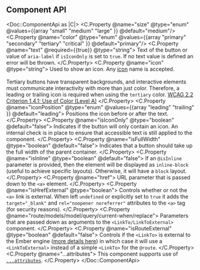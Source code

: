 ## Component API

<Doc::ComponentApi as |C|>
  <C.Property @name="size" @type="enum" @values={{array "small" "medium" "large" }} @default="medium"/>
  <C.Property @name="color" @type="enum" @values={{array "primary" "secondary" "tertiary" "critical" }} @default="primary"/>
  <C.Property @name="text" @required={{true}} @type="string">
    Text of the button or value of `aria-label` if `isIconOnly` is set to `true`. If no text value is defined an error will be thrown.
  </C.Property>
  <C.Property @name="icon" @type="string">
    Used to show an icon. Any [icon](/icons/library) name is accepted.
    <br/><br/>
    Tertiary buttons have transparent backgrounds, and interactive elements must communicate interactivity with more than just color. Therefore, a leading or trailing icon is required when using the `tertiary` color. [WCAG 2.2 Criterion 1.4.1: Use of Color (Level A)](https://www.w3.org/WAI/WCAG22/quickref/?showtechniques=141#use-of-color)
  </C.Property>
  <C.Property @name="iconPosition" @type="enum" @values={{array "leading" "trailing" }} @default="leading">
    Positions the icon before or after the text.
  </C.Property>
  <C.Property @name="isIconOnly" @type="boolean" @default="false">
    Indicates if the button will only contain an icon. An internal check is in place to ensure that accessible text is still applied to the component.
  </C.Property>
  <C.Property @name="isFullWidth" @type="boolean" @default="false">
    Indicates that a button should take up the full width of the parent container.
  </C.Property>
  <C.Property @name="isInline" @type="boolean" @default="false">
    If an `@isInline` parameter is provided, then the element will be displayed as `inline-block` (useful to achieve specific layouts). Otherwise, it will have a `block` layout.
  </C.Property>
  <C.Property @name="href">
    URL parameter that is passed down to the `<a>` element.
  </C.Property>
  <C.Property @name="isHrefExternal" @type="boolean">
    Controls whether or not the `<a>` link is external. When left `undefined` or explicitly set to `true` it adds the `target="_blank"` and `rel="noopener noreferrer"` attributes to the `<a>` tag (for security reasons).
  </C.Property>
  <C.Property @name="route/models/model/query/current-when/replace">
    Parameters that are passed down as arguments to the `<LinkTo/LinkToExternal>` component.
  </C.Property>
  <C.Property @name="isRouteExternal" @type="boolean" @default="false">
    Controls if the `<LinkTo>` is external to the Ember engine ([more details here](https://ember-engines.com/docs/link-to-external)) in which case it will use a `<LinkToExternal>` instead of a simple `<LinkTo>` for the `@route`.
  </C.Property>
  <C.Property @name="...attributes">
    This component supports use of [`...attributes`](https://guides.emberjs.com/release/in-depth-topics/patterns-for-components/#toc_attribute-ordering).
  </C.Property>
</Doc::ComponentApi>
